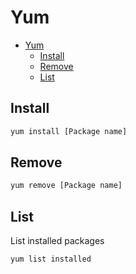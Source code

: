 # Yum
<!--ts-->
* [Yum](yum.md#yum)
   * [Install](yum.md#install)
   * [Remove](yum.md#remove)
   * [List](yum.md#list)

<!-- Added by: runner, at: Wed Oct  6 09:37:25 UTC 2021 -->

<!--te-->

## Install
```bash
yum install [Package name]
```

## Remove
```bash
yum remove [Package name]
```

## List
List installed packages
```bash
yum list installed
```
